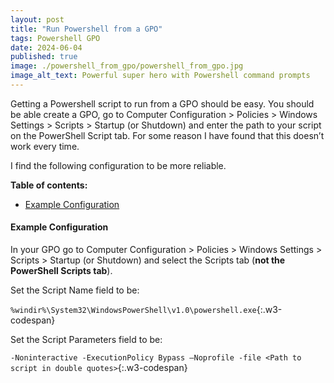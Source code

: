 ```yaml
---
layout: post
title: "Run Powershell from a GPO"
tags: Powershell GPO
date: 2024-06-04
published: true
image: ./powershell_from_gpo/powershell_from_gpo.jpg
image_alt_text: Powerful super hero with Powershell command prompts
---
```

<!-- Description of article -->
Getting a Powershell script to run from a GPO should be easy.  You should be able create a GPO, go to Computer Configuration > Policies > Windows Settings > Scripts > Startup (or Shutdown) and enter the path to your script on the PowerShell Script tab.  For some reason I have found that this doesn’t work every time.

I find the following configuration to be more reliable.

**Table of contents:**
- [Example Configuration](#item-one)

<!-- headings -->
<a id="item-one"></a>
#### Example Configuration
In your GPO go to Computer Configuration > Policies > Windows Settings > Scripts > Startup (or Shutdown) and select the Scripts tab (**not the PowerShell Scripts tab**).

Set the Script Name field to be:

`%windir%\System32\WindowsPowerShell\v1.0\powershell.exe`{:.w3-codespan}

Set the Script Parameters field to be:

`-Noninteractive -ExecutionPolicy Bypass –Noprofile -file <Path to script in double quotes>`{:.w3-codespan}
